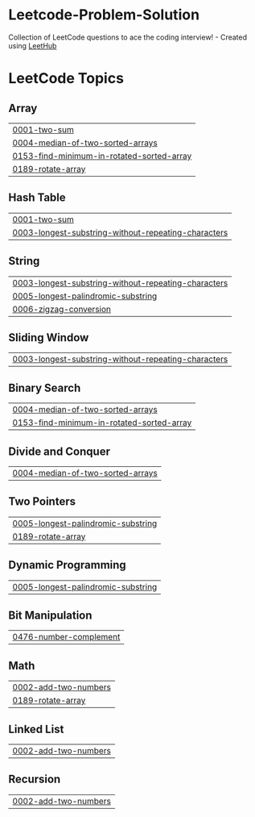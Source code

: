 # Leetcode-Problem-Solution
Collection of LeetCode questions to ace the coding interview! - Created using [LeetHub](https://github.com/QasimWani/LeetHub)

<!---LeetCode Topics Start-->
# LeetCode Topics
## Array
|  |
| ------- |
| [0001-two-sum](https://github.com/Yuvasaiteja25/Leetcode-Problem-Solution/tree/master/0001-two-sum) |
| [0004-median-of-two-sorted-arrays](https://github.com/Yuvasaiteja25/Leetcode-Problem-Solution/tree/master/0004-median-of-two-sorted-arrays) |
| [0153-find-minimum-in-rotated-sorted-array](https://github.com/Yuvasaiteja25/Leetcode-Problem-Solution/tree/master/0153-find-minimum-in-rotated-sorted-array) |
| [0189-rotate-array](https://github.com/Yuvasaiteja25/Leetcode-Problem-Solution/tree/master/0189-rotate-array) |
## Hash Table
|  |
| ------- |
| [0001-two-sum](https://github.com/Yuvasaiteja25/Leetcode-Problem-Solution/tree/master/0001-two-sum) |
| [0003-longest-substring-without-repeating-characters](https://github.com/Yuvasaiteja25/Leetcode-Problem-Solution/tree/master/0003-longest-substring-without-repeating-characters) |
## String
|  |
| ------- |
| [0003-longest-substring-without-repeating-characters](https://github.com/Yuvasaiteja25/Leetcode-Problem-Solution/tree/master/0003-longest-substring-without-repeating-characters) |
| [0005-longest-palindromic-substring](https://github.com/Yuvasaiteja25/Leetcode-Problem-Solution/tree/master/0005-longest-palindromic-substring) |
| [0006-zigzag-conversion](https://github.com/Yuvasaiteja25/Leetcode-Problem-Solution/tree/master/0006-zigzag-conversion) |
## Sliding Window
|  |
| ------- |
| [0003-longest-substring-without-repeating-characters](https://github.com/Yuvasaiteja25/Leetcode-Problem-Solution/tree/master/0003-longest-substring-without-repeating-characters) |
## Binary Search
|  |
| ------- |
| [0004-median-of-two-sorted-arrays](https://github.com/Yuvasaiteja25/Leetcode-Problem-Solution/tree/master/0004-median-of-two-sorted-arrays) |
| [0153-find-minimum-in-rotated-sorted-array](https://github.com/Yuvasaiteja25/Leetcode-Problem-Solution/tree/master/0153-find-minimum-in-rotated-sorted-array) |
## Divide and Conquer
|  |
| ------- |
| [0004-median-of-two-sorted-arrays](https://github.com/Yuvasaiteja25/Leetcode-Problem-Solution/tree/master/0004-median-of-two-sorted-arrays) |
## Two Pointers
|  |
| ------- |
| [0005-longest-palindromic-substring](https://github.com/Yuvasaiteja25/Leetcode-Problem-Solution/tree/master/0005-longest-palindromic-substring) |
| [0189-rotate-array](https://github.com/Yuvasaiteja25/Leetcode-Problem-Solution/tree/master/0189-rotate-array) |
## Dynamic Programming
|  |
| ------- |
| [0005-longest-palindromic-substring](https://github.com/Yuvasaiteja25/Leetcode-Problem-Solution/tree/master/0005-longest-palindromic-substring) |
## Bit Manipulation
|  |
| ------- |
| [0476-number-complement](https://github.com/Yuvasaiteja25/Leetcode-Problem-Solution/tree/master/0476-number-complement) |
## Math
|  |
| ------- |
| [0002-add-two-numbers](https://github.com/Yuvasaiteja25/Leetcode-Problem-Solution/tree/master/0002-add-two-numbers) |
| [0189-rotate-array](https://github.com/Yuvasaiteja25/Leetcode-Problem-Solution/tree/master/0189-rotate-array) |
## Linked List
|  |
| ------- |
| [0002-add-two-numbers](https://github.com/Yuvasaiteja25/Leetcode-Problem-Solution/tree/master/0002-add-two-numbers) |
## Recursion
|  |
| ------- |
| [0002-add-two-numbers](https://github.com/Yuvasaiteja25/Leetcode-Problem-Solution/tree/master/0002-add-two-numbers) |
<!---LeetCode Topics End-->